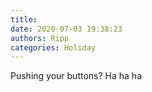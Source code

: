 ```yaml
---
title: 
date: 2020-07-03 19:38:23
authors: Ripp
categories: Holiday
---
```


 Pushing your buttons?   Ha ha ha